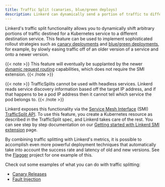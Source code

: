 ```yaml
---
title: Traffic Split (canaries, blue/green deploys)
description: Linkerd can dynamically send a portion of traffic to different services.
---
```


Linkerd's traffic split functionality allows you to dynamically shift arbitrary
portions of traffic destined for a Kubernetes service to a different destination
service. This feature can be used to implement sophisticated rollout strategies
such as [canary deployments](https://martinfowler.com/bliki/CanaryRelease.html)
and
[blue/green deployments](https://martinfowler.com/bliki/BlueGreenDeployment.html),
for example, by slowly easing traffic off of an older version of a service and
onto a newer version.

{{< note >}}
This feature will eventually be supplanted by the newer [dynamic request
routing](request-routing/) capabilities, which does not require the SMI
extension.
{{< /note >}}

{{< note >}}
TrafficSplits cannot be used with headless services. Linkerd reads
service discovery information based off the target IP address, and if that
happens to be a pod IP address then it cannot tell which service the pod belongs
to.
{{< /note >}}

Linkerd exposes this functionality via the
[Service Mesh Interface](https://smi-spec.io/) (SMI)
[TrafficSplit API](https://github.com/servicemeshinterface/smi-spec/tree/master/apis/traffic-split).
To use this feature, you create a Kubernetes resource as described in the
TrafficSplit spec, and Linkerd takes care of the rest. You can see step by step
documentation on our
[Getting started with Linkerd SMI extension](../tasks/linkerd-smi/) page.

By combining traffic splitting with Linkerd's metrics, it is possible to
accomplish even more powerful deployment techniques that automatically take into
account the success rate and latency of old and new versions. See the
[Flagger](https://flagger.app/) project for one example of this.

Check out some examples of what you can do with traffic splitting:

- [Canary Releases](../tasks/flagger/)
- [Fault Injection](../tasks/fault-injection/)
